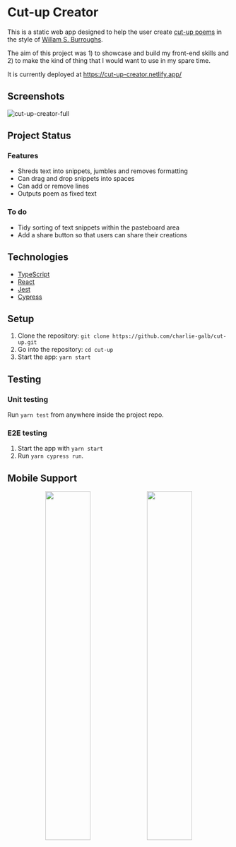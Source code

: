 # Cut-up Creator  

This is a static web app designed to help the user create [cut-up poems](https://en.wikipedia.org/wiki/Cut-up_technique) in the style of [Willam S. Burroughs](https://en.wikipedia.org/wiki/William_S._Burroughs).  

The aim of this project was 1) to showcase and build my front-end skills and 2) to make the kind of thing that I would want to use in my spare time.  

It is currently deployed at https://cut-up-creator.netlify.app/  

## Screenshots  

![cut-up-creator-full](https://user-images.githubusercontent.com/50401779/122591208-890e9380-d05a-11eb-94fd-406ca1956959.png)  

## Project Status   

### Features  

- Shreds text into snippets, jumbles and removes formatting 
- Can drag and drop snippets into  spaces
- Can add or remove lines  
- Outputs poem as fixed text  

### To do  

- Tidy sorting of text snippets within the pasteboard area  
- Add a share button so that users can share their creations  

## Technologies  

- [TypeScript](https://github.com/microsoft/TypeScript)  
- [React](https://github.com/facebook/react)  
- [Jest](https://github.com/facebook/jest)  
- [Cypress](https://github.com/cypress-io/cypress)    

## Setup  

1) Clone the repository: `git clone https://github.com/charlie-galb/cut-up.git`  
2) Go into the repository: `cd cut-up`  
3) Start the app: `yarn start`  

## Testing  

### Unit testing  

Run `yarn test` from anywhere inside the project repo. 

### E2E testing  

1) Start the app with `yarn start`  
2) Run `yarn cypress run`.  

## Mobile Support  

<p align="middle">
    <img src="https://user-images.githubusercontent.com/50401779/122591792-60d36480-d05b-11eb-9c60-4c7c7db900e6.png" width="45%">
    <img src="https://user-images.githubusercontent.com/50401779/122591811-64ff8200-d05b-11eb-84a9-20573a5e3b16.png" width="45%">
</p>